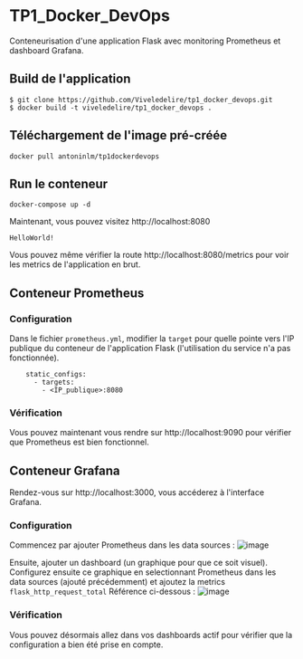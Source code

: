 # TP1_Docker_DevOps
Conteneurisation d'une application Flask avec monitoring Prometheus et dashboard Grafana.

## Build de l'application
```
$ git clone https://github.com/Viveledelire/tp1_docker_devops.git
$ docker build -t viveledelire/tp1_docker_devops .
```

## Téléchargement de l'image pré-créée
```
docker pull antoninlm/tp1dockerdevops
```
## Run le conteneur
```
docker-compose up -d
```

Maintenant, vous pouvez visitez http://localhost:8080
```
HelloWorld!
```
Vous pouvez même vérifier la route http://localhost:8080/metrics pour voir les metrics de l'application en brut.

## Conteneur Prometheus

### Configuration

Dans le fichier `prometheus.yml`, modifier la `target` pour quelle pointe vers l'IP publique du conteneur de l'application Flask (l'utilisation du service n'a pas fonctionnée).
```
    static_configs:
      - targets:
        - <IP_publique>:8080
```

### Vérification

Vous pouvez maintenant vous rendre sur http://localhost:9090 pour vérifier que Prometheus est bien fonctionnel.

## Conteneur Grafana

Rendez-vous sur http://localhost:3000, vous accéderez à l'interface Grafana.

### Configuration

Commencez par ajouter Prometheus dans les data sources : 
![image](https://github.com/Viveledelire/tp1_docker_devops/assets/97473758/401dd1b0-67b5-4cb4-ab59-dfc16dbe7264)

Ensuite, ajouter un dashboard (un graphique pour que ce soit visuel). 
Configurez ensuite ce graphique en selectionnant Prometheus dans les data sources (ajouté précédemment) et ajoutez la metrics `flask_http_request_total`
Référence ci-dessous : 
![image](https://github.com/Viveledelire/tp1_docker_devops/assets/97473758/2e70ae86-a654-47d4-8cca-1bb1d76c85d9)

### Vérification

Vous pouvez désormais allez dans vos dashboards actif pour vérifier que la configuration a bien été prise en compte.
